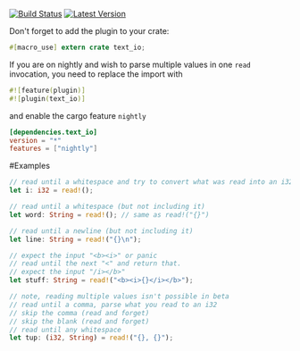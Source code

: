 [![Build Status](https://travis-ci.org/oli-obk/rust-si.svg?branch=master)](https://travis-ci.org/oli-obk/rust-si)
[![Latest Version](https://img.shields.io/crates/v/text_io.svg)](https://crates.io/crates/text_io)

Don't forget to add the plugin to your crate:

```rust
#[macro_use] extern crate text_io;
```

If you are on nightly and wish to parse multiple values
in one `read` invocation, you need to replace the import with

```rust
#![feature(plugin)]
#![plugin(text_io)]
```

and enable the cargo feature `nightly`

```toml
[dependencies.text_io]
version = "*"
features = ["nightly"]
```

#Examples

```rust
// read until a whitespace and try to convert what was read into an i32
let i: i32 = read!();

// read until a whitespace (but not including it)
let word: String = read!(); // same as read!("{}")

// read until a newline (but not including it)
let line: String = read!("{}\n");

// expect the input "<b><i>" or panic
// read until the next "<" and return that.
// expect the input "/i></b>"
let stuff: String = read!("<b><i>{}</i></b>");

// note, reading multiple values isn't possible in beta
// read until a comma, parse what you read to an i32
// skip the comma (read and forget)
// skip the blank (read and forget)
// read until any whitespace
let tup: (i32, String) = read!("{}, {}");
```
